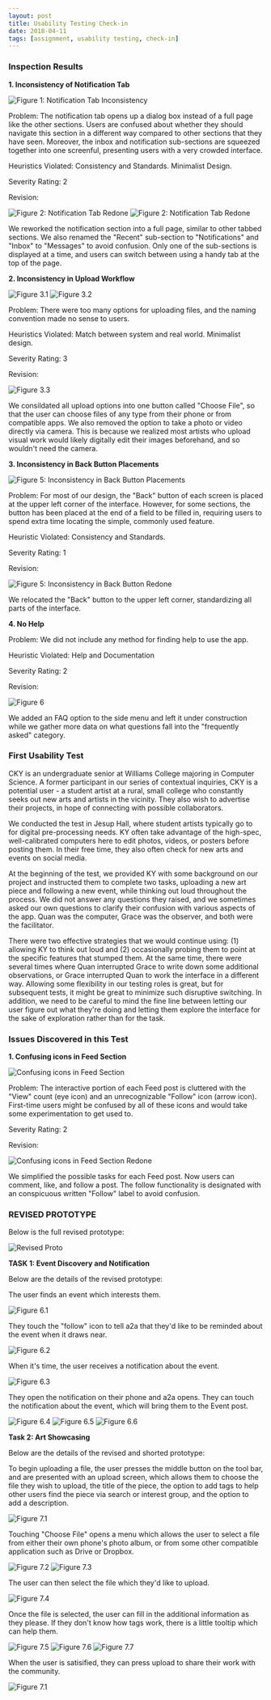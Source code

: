 ```yaml
---
layout: post
title: Usability Testing Check-in
date: 2018-04-11
tags: [assignment, usability testing, check-in]
---
```


### Inspection Results

**1. Inconsistency of Notification Tab**

![Figure 1: Notification Tab Inconsistency](/img/Event7.jpg)

Problem: The notification tab opens up  a dialog box instead of a full page like the other sections. Users are confused about whether they should navigate this section in a different way compared to other sections that they have seen. Moreover, the inbox and notification sub-sections are squeezed together into one screenful, presenting users with a very crowded interface.

Heuristics Violated: Consistency and Standards. Minimalist Design.

Severity Rating: 2

Revision:

![Figure 2: Notification Tab Redone](/img/Messages.JPG) <!-- .element height="50%" width="50%" -->
![Figure 2: Notification Tab Redone](/img/Notifications.JPG)

We reworked the notification section into a full page, similar to other tabbed sections. We also renamed the "Recent" sub-section to "Notifications" and "Inbox" to "Messages" to avoid confusion. Only one of the sub-sections is displayed at a time, and users can switch between using a handy tab at the top of the page.

**2. Inconsistency in Upload Workflow**

![Figure 3.1](/img/Upload1.JPG)
![Figure 3.2](/img/Upload13.JPG)

Problem: There were too many options for uploading files, and the naming convention made no sense to users.

Heuristics Violated: Match between system and real world. Minimalist design.

Severity Rating: 3

Revision:

![Figure 3.3](/img/Upload.2.1.JPG)

We consildated all upload options into one button called "Choose File", so that the user can choose files of any type from their phone or from compatible apps. We also removed the option to take a photo or video directly via camera. This is because we realized most artists who upload visual work would likely digitally edit their images beforehand, and so wouldn't need the camera.


**3. Inconsistency in Back Button Placements**

![Figure 5: Inconsistency in Back Button Placements](/img/Edit1.jpg)

Problem: For most of our design, the "Back" button of each screen is placed at the upper left corner of the interface. However, for some sections, the button has been placed at the end of a field to be filled in, requiring users to spend extra time locating the simple, commonly used feature.

Heuristic Violated: Consistency and Standards.

Severity Rating: 1

Revision:

![Figure 5: Inconsistency in Back Button Redone](/img/Edit1b.JPG)

We relocated the "Back" button to the upper left corner, standardizing all parts of the interface.

**4. No Help**

Problem: We did not include any method for finding help to use the app.

Heuristic Violated: Help and Documentation

Severity Rating: 2

Revision:

![Figure 6](/img/FAQ.JPG)

We added an FAQ option to the side menu and left it under construction while we gather more data on what questions fall into the "frequently asked" category.

### First Usability Test

CKY is an undergraduate senior at Williams College majoring in Computer Science. A former participant in our series of contextual inquiries, CKY is a potential user - a student artist at a rural, small college who constantly seeks out new arts and artists in the vicinity. They also wish to advertise their projects, in hope of connecting with possible collaborators.

We conducted the test in Jesup Hall, where student artists typically go to for digital pre-processing needs. KY often take advantage of the high-spec, well-calibrated computers here to edit photos, videos, or posters before posting them. In their free time, they also often check for new arts and events on social media.

At the beginning of the test, we provided KY with some background on our project and instructed them to complete two tasks, uploading a new art piece and following a new event, while thinking out loud throughout the process. We did not answer any questions they raised, and we sometimes asked our own questions to clarify their confusion with various aspects of the app. Quan was the computer, Grace was the observer, and both were the facilitator.

There were two effective strategies that we would continue using: (1) allowing KY to think out loud and (2) occasionally probing them to point at the specific features that stumped them. At the same time, there were several times where Quan interrupted Grace to write down some additional observations, or Grace interrupted Quan to work the interface in a different way. Allowing some flexibility in our testing roles is great, but for subsequent tests, it might be great to minimize such disruptive switching. In addition, we need to be careful to mind the fine line between letting our user figure out what they're doing and letting them explore the interface for the sake of exploration rather than for the task.

### Issues Discovered in this Test

**1. Confusing icons in Feed Section**

![Confusing icons in Feed Section](/img/Discover1.jpg)

Problem: The interactive portion of each Feed post is cluttered with the "View" count (eye icon) and an unrecognizable "Follow" icon (arrow icon). First-time users might be confused by all of these icons and would take some experimentation to get used to.

Severity Rating: 2

Revision:

![Confusing icons in Feed Section Redone](/img/New_Buttons.jpg)

We simplified the possible tasks for each Feed post. Now users can comment, like, and follow a post. The follow functionality is designated with an conspicuous written "Follow" label to avoid confusion.

### REVISED PROTOTYPE

Below is the full revised prototype:

![Revised Proto](/img/Full_Proto2.jpg)

**TASK 1: Event Discovery and Notification**

Below are the details of the revised prototype:

The user finds an event which interests them.

![Figure 6.1](/img/Event.2.1.jpg)

They touch the "follow" icon to tell a2a that they'd like to be reminded about the event when it draws near.

![Figure 6.2](/img/Event.2.2.jpg)

When it's time, the user receives a notification about the event.

![Figure 6.3](/img/Event.2.3.jpg)

They open the notification on their phone and a2a opens. They can touch the notification about the event, which will bring them to the Event post.

![Figure 6.4](/img/Notifications.jpg)
![Figure 6.5](/img/Event.2.5.jpg)
![Figure 6.6](/img/Event.2.6.jpg)

**Task 2: Art Showcasing**

Below are the details of the revised and shorted prototype:

To begin uploading a file, the user presses the middle button on the tool bar, and are presented with an upload screen, which allows them to choose the file they wish to upload, the title of the piece, the option to add tags to help other users find the piece via search or interest group, and the option to add a description.

![Figure 7.1](/img/Upload.2.1.jpg)

Touching "Choose File" opens a menu which allows the user to select a file from either their own phone's photo album, or from some other compatible application such as Drive or Dropbox.

![Figure 7.2](/img/Upload.2.2.jpg)
![Figure 7.3](/img/Upload.2.3.jpg)

The user can then select the file which they'd like to upload.

![Figure 7.4](/img/Upload.2.4.jpg)

Once the file is selected, the user can fill in the additional information as they please. If they don't know how tags work, there is a little tooltip which can help them.

![Figure 7.5](/img/Upload.2.5.jpg)
![Figure 7.6](/img/Upload.2.6.jpg)
![Figure 7.7](/img/Upload.2.7.jpg)

When the user is satisified, they can press upload to share their work with the community.

![Figure 7.1](/img/Upload.2.8.jpg)
